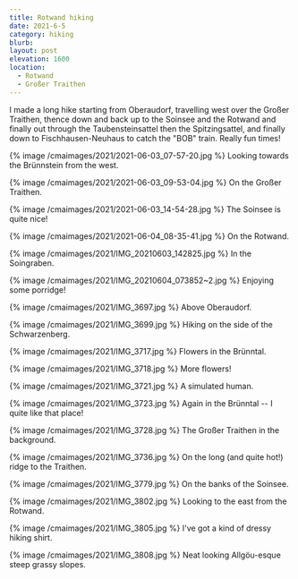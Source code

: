 ```yaml
---
title: Rotwand hiking
date: 2021-6-5
category: hiking
blurb:
layout: post
elevation: 1600
location:
  - Rotwand
  - Großer Traithen
---
```


I made a long hike starting from Oberaudorf, travelling west over the
Großer Traithen, thence down and back up to the Soinsee and the Rotwand
and finally out through the Taubensteinsattel then the
Spitzingsattel, and finally down to Fischhausen-Neuhaus to catch the
"BOB" train. Really fun times!

{% image /cmaimages/2021/2021-06-03_07-57-20.jpg %}
Looking towards the Brünnstein from the west.

{% image /cmaimages/2021/2021-06-03_09-53-04.jpg %}
On the Großer Traithen.

{% image /cmaimages/2021/2021-06-03_14-54-28.jpg %}
The Soinsee is quite nice!

{% image /cmaimages/2021/2021-06-04_08-35-41.jpg %}
On the Rotwand.

{% image /cmaimages/2021/IMG_20210603_142825.jpg %}
In the Soingraben.

{% image /cmaimages/2021/IMG_20210604_073852~2.jpg %}
Enjoying some porridge!

{% image /cmaimages/2021/IMG_3697.jpg %}
Above Oberaudorf.

{% image /cmaimages/2021/IMG_3699.jpg %}
Hiking on the side of the Schwarzenberg.

{% image /cmaimages/2021/IMG_3717.jpg %}
Flowers in the Brünntal.

{% image /cmaimages/2021/IMG_3718.jpg %}
More flowers!

{% image /cmaimages/2021/IMG_3721.jpg %}
A simulated human.

{% image /cmaimages/2021/IMG_3723.jpg %}
Again in the Brünntal -- I quite like that place!

{% image /cmaimages/2021/IMG_3728.jpg %}
The Großer Traithen in the background.

{% image /cmaimages/2021/IMG_3736.jpg %}
On the long (and quite hot!) ridge to the Traithen.

{% image /cmaimages/2021/IMG_3779.jpg %}
On the banks of the Soinsee.

{% image /cmaimages/2021/IMG_3802.jpg %}
Looking to the east from the Rotwand.

{% image /cmaimages/2021/IMG_3805.jpg %}
I've got a kind of dressy hiking shirt.

{% image /cmaimages/2021/IMG_3808.jpg %}
Neat looking Allgöu-esque steep grassy slopes.

